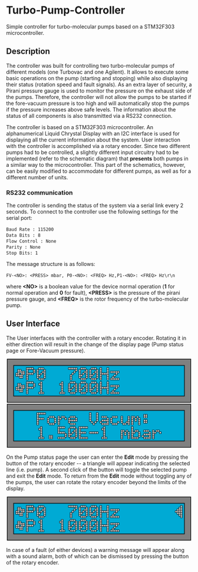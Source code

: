 # Turbo-Pump-Controller

Simple controller for turbo-molecular pumps based on a STM32F303
microcontroller.

## Description

The controller was built for controlling two turbo-molecular pumps of different
models (one Turbovac and one Agilent).
It allows to execute some basic operations on the pump (starting and stopping)
while also displaying their status (rotation speed and fault signals).
As an extra layer of security, a Pirani pressure gauge is used to monitor the
pressure on the exhaust side of the pumps.
Therefore, the controller will not allow the pumps to be started if the
fore-vacuum pressure is too high and will automatically stop the pumps if the
pressure increases above safe levels.
The information about the status of all components is also transmitted via a
RS232 connection.

The controller is based on a STM32F303 microcontroller.
An alphanumerical Liquid Chrystal Display with an I2C interface is used for
displaying all the current information about the system.
User interaction with the controller is accomplished via a rotary encoder.
Since two different pumps had to be controlled, a slightly different input
circuitry had to be implemented (refer to the schematic diagram) that
__presents__ both pumps in a similar way to the microcontroller.
This part of the schematics, however, can be easily modified to accommodate for
different pumps, as well as for a different number of units.

### RS232 communication

The controller is sending the status of the system via a serial link every 2
seconds.
To connect to the controller use the following settings for the serial port:

    Baud Rate : 115200
    Data Bits : 8
    Flow Control : None
    Parity : None
    Stop Bits: 1

The message structure is as follows:

    FV-<NO>: <PRESS> mbar, P0-<NO>: <FREQ> Hz,P1-<NO>: <FREQ> Hz\r\n

where **\<NO>** is a boolean value for the device normal operation (**1** for normal
operation and **0** for fault), **\<PRESS>** is the pressure of the pirani
pressure gauge, and **\<FREQ>** is the rotor frequency of the turbo-molecular
pump.

## User Interface

The User interfaces with the controller with a rotary encoder.
Rotating it in either direction will result in the change of the display page
(Pump status page or Fore-Vacuum pressure).

<p align="center">
<img src="/media/page_0.png" alt="Page 0" width=500px>
<img src="/media/page_1.png" alt="Page 1" width=500px>
</p>

On the Pump status page the user can enter the __Edit__ mode by pressing the
button of the rotary encoder -- a triangle will appear indicating the selected
line (i.e. pump).
A second click of the button will toggle the selected pump and exit the __Edit__
mode.
To return from the __Edit__ mode without toggling any of the pumps, the user can
rotate the rotary encoder beyond the limits of the display.

<p align="center">
<img src="/media/page_edit.png" alt="Edit page" width=500px>
</p>
    
In case of a fault (of either devices) a warning message will appear along with
a sound alarm, both of which can be dismissed by pressing the button of the
rotary encoder.
